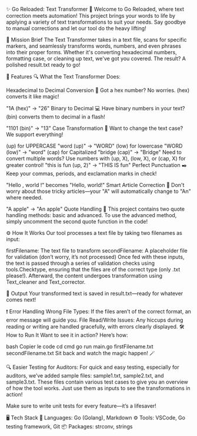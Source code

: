 ✨ Go Reloaded: Text Transformer 🚀
Welcome to Go Reloaded, where text correction meets automation! This project brings your words to life by applying a variety of text transformations to suit your needs. Say goodbye to manual corrections and let our tool do the heavy lifting!

🎯 Mission Brief
The Text Transformer takes in a text file, scans for specific markers, and seamlessly transforms words, numbers, and even phrases into their proper forms. Whether it's converting hexadecimal numbers, formatting case, or cleaning up text, we've got you covered. The result? A polished result.txt ready to go!

🌟 Features
🔍 What the Text Transformer Does:

Hexadecimal to Decimal Conversion
🧮 Got a hex number? No worries. (hex) converts it like magic!

"1A (hex)" → "26"
Binary to Decimal
💻 Have binary numbers in your text? (bin) converts them to decimal in a flash!

"1101 (bin)" → "13"
Case Transformation
🎨 Want to change the text case? We support everything!

(up) for UPPERCASE
"word (up)" → "WORD"
(low) for lowercase
"WORD (low)" → "word"
(cap) for Capitalized
"bridge (cap)" → "Bridge"
Need to convert multiple words? Use numbers with (up, X), (low, X), or (cap, X) for greater control!
"this is fun (up, 2)" → "THIS IS fun"
Perfect Punctuation
✒️ Keep your commas, periods, and exclamation marks in check!

"Hello , world !" becomes "Hello, world!"
Smart Article Correction
📝 Don't worry about those tricky articles—your "A" will automatically change to "An" where needed.

"A apple" → "An apple"
Quote Handling
📖 This project contains two quote handling methods: basic and advanced. To use the advanced method, simply uncomment the second quote function in the code!

⚙️ How It Works
Our tool processes a text file by taking two filenames as input:

firstFilename: The text file to transform
secondFilename: A placeholder file for validation (don’t worry, it’s not processed)
Once fed with these inputs, the text is passed through a series of validation checks using tools.Checktype, ensuring that the files are of the correct type (only .txt please!). Afterward, the content undergoes transformation using Text_cleaner and Text_corrector.

💾 Output
Your transformed text is saved in result.txt—ready for whatever comes next!

❗ Error Handling
Wrong File Types: If the files aren’t of the correct format, an error message will guide you.
File Read/Write Issues: Any hiccups during reading or writing are handled gracefully, with errors clearly displayed.
🛠️ How to Run It
Want to see it in action? Here’s how:

bash
Copier le code
cd cmd
go run main.go firstFilename.txt secondFilename.txt
Sit back and watch the magic happen! 🪄

🔍 Easier Testing for Auditors:
For quick and easy testing, especially for auditors, we’ve added sample files: sample1.txt, sample2.txt, and sample3.txt. These files contain various test cases to give you an overview of how the tool works. Just use them as inputs to see the transformations in action!

Make sure to write unit tests for every feature—it’s a lifesaver!

🖥️ Tech Stack
🦄 Languages: Go (Golang), Markdown
⚙️ Tools: VSCode, Go testing framework, Git
📦 Packages: strconv, strings